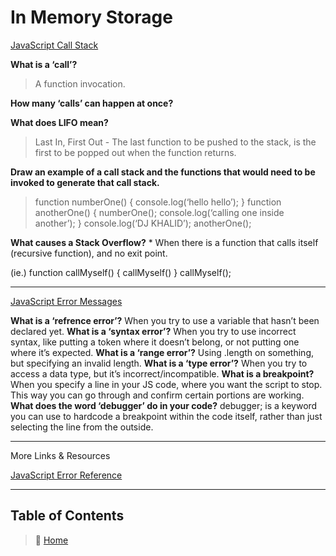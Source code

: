 # In Memory Storage

[JavaScript Call Stack](https://medium.freecodecamp.org/understanding-the-javascript-call-stack-861e41ae61d4)

**What is a ‘call’?**
  > A function invocation.

**How many ‘calls’ can happen at once?**

**What does LIFO mean?**
  > Last In, First Out -  The last function to be pushed to the stack, is the first to be popped out when the function returns.

**Draw an example of a call stack and the functions that would need to be invoked to generate that call stack.**

  > function numberOne() {
  > console.log(‘hello hello’);
  >}
  >function anotherOne() {
   >numberOne();
   >console.log(‘calling one inside another’);
  >}
  >console.log(‘DJ KHALID’);
  >anotherOne();

**What causes a Stack Overflow?**
        * When there is a function that calls itself (recursive function), and no exit point.

(ie.)
        function callMyself() {
         callMyself()
        }
      callMyself();

_____

[JavaScript Error Messages](https://codeburst.io/javascript-error-messages-debugging-d23f84f0ae7c)

**What is a ‘refrence error’?**
 When you try to use a variable that hasn’t been declared yet.
**What is a ‘syntax error’?**
 When you try to use incorrect syntax, like putting a token where it doesn’t belong, or not putting one where it’s expected.
**What is a ‘range error’?**
 Using .length on something, but specifying an invalid length.
**What is a ‘type error’?**
 When you try to access a data type, but it’s incorrect/incompatible.
**What is a breakpoint?**
 When you specify a line in your JS code, where you want the script to stop.
 This way you can go through and confirm certain portions are working.
**What does the word ‘debugger’ do in your code?**
 debugger; is a keyword you can use to hardcode a breakpoint within the code itself, rather than just selecting the line from the outside.

_____

More Links & Resources

[JavaScript Error Reference](https://developer.mozilla.org/en-US/docs/Web/JavaScript/Reference/Errors)

_____

## Table of Contents

> 🏡 [Home](README.md)
